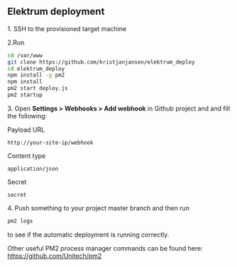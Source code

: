 ## Elektrum deployment 

1\. SSH to the provisioned target machine

2\.Run

```sh
cd /var/www
git clone https://github.com/kristjanjansen/elektrum_deploy
cd elektrum_deploy
npm install -g pm2
npm install
pm2 start deploy.js
pm2 startup
```

3\. Open **Settings > Webhooks > Add webhook** in Github project and and fill the following:

Payload URL

    http://your-site-ip/webhook

Content type

    application/json

Secret

    secret

4\. Push something to your project master branch and then run

```sh
pm2 logs
```

to see if the automatic deployment is running correctly.

Other useful PM2 process manager commands can be found here: https://github.com/Unitech/pm2


